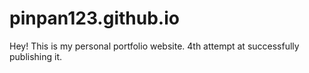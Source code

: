 # pinpan123.github.io
Hey! This is my personal portfolio website. 4th attempt at successfully publishing it.
